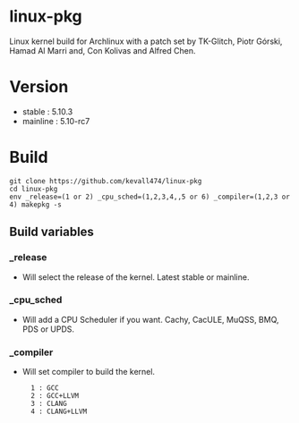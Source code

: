 # linux-pkg

Linux kernel build for Archlinux with a patch set by TK-Glitch, Piotr Górski, Hamad Al Marri and, Con Kolivas and Alfred Chen. 

# Version

- stable : 5.10.3
- mainline : 5.10-rc7

# Build 

    git clone https://github.com/kevall474/linux-pkg
    cd linux-pkg
    env _release=(1 or 2) _cpu_sched=(1,2,3,4,,5 or 6) _compiler=(1,2,3 or 4) makepkg -s

## Build variables

### _release

- Will select the release of the kernel. Latest stable or mainline.

### _cpu_sched

- Will add a CPU Scheduler if you want. Cachy, CacULE, MuQSS, BMQ, PDS or UPDS.

### _compiler

- Will set compiler to build the kernel.

        1 : GCC
        2 : GCC+LLVM
        3 : CLANG
        4 : CLANG+LLVM
 
